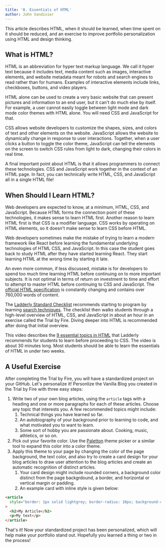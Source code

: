 ```yaml
---
title: '8. Essentials of HTML'
author: John Vandivier
---
```


This article describes HTML, when it should be learned, when time spent on it should be reduced, and an exercise to improve portfolio personalization using HTML and design thinking.

## What is HTML?

HTML is an abbreviation for hyper text markup language. We call it hyper text because it includes text, media content such as images, interactive elements, and website metadata meant for robots and search engines to read rather than for humans. Examples of interactive elements include links, checkboxes, buttons, and video players.

HTML alone can be used to create a very basic website that can present pictures and information to an end user, but it can't do much else by itself. For example, a user cannot easily toggle between light mode and dark mode color themes with HTML alone. You will need CSS and JavaScript for that.

CSS allows website developers to customize the shapes, sizes, and colors of text and other elements on the website. JavaScript allows the website to dynamically change in response to user interactions. Together, when a user clicks a button to toggle the color theme, JavaScript can tell the elements on the screen to switch CSS rules from light to dark, changing their colors in real time.

A final important point about HTML is that it allows programmers to connect these technologies. CSS and JavaScript work together in the context of an HTML page. In fact, you can technically write HTML, CSS, and JavaScript all in a single HTML file!

## When Should I Learn HTML?

Web developers are expected to know, at a minimum, HTML, CSS, and JavaScript. Because HTML forms the connection point of these technologies, it makes sense to learn HTML first. Another reason to learn HTML first is that CSS is a modifier language. CSS works by operating on HTML elements, so it doesn't make sense to learn CSS before HTML.

Web developers sometimes make the mistake of trying to learn a modern framework like React before learning the fundamental underlying technologies of HTML CSS, and JavaScript. In this case the student goes back to study HTML after they have started learning React. They start learning HTML at the wrong time by starting it late.

An even more common, if less discussed, mistake is for developers to spend too much time learning HTML before continuing on to more important subjects. It is not optimal in terms of return on investment to time and effort to attempt to master HTML before continuing to CSS and JavaScript. The [official HTML specification](https://html.spec.whatwg.org/) is constantly changing and contains over 760,000 words of content.

The [Ladderly Standard Checklist](https://www.ladderly.io/checklists/my-basic-checklist) recommends starting to program by learning [search techniques](https://www.youtube.com/live/J2-BF64-sGQ). The checklist then walks students through a high-level overview of HTML, CSS, and JavaScript in about an hour in an exercise called the Trial by Fire. Diving deeper into HTML is recommended after doing that initial overview.

This video describes the [9 essential topics in HTML](https://youtube.com/watch?v=YTTp7I7mLVI) that Ladderly recommends for students to learn before proceeding to CSS. The video is about 30 minutes long. Most students should be able to learn the essentials of HTML in under two weeks.

## A Useful Exercise

After completing the Trial by Fire, you will have a standardized project on your GitHub. Let's personalize it! Personlize the Vanilla Blog you created in the Trial by Fire with three easy steps:

1. Write two of your own blog articles, using the `article` tags with a heading and one or more paragraphs for each of these articles. Choose any topic that interests you. A few recommended topics might include:
   1. Technical things you have learned so far.
   2. An autobiography of your background prior to learning to code, and what motivated you to want to learn.
   3. Some sort of hobby you are passionate about. Cooking, music, athletics, or so on.
2. Pick out your favorite color. Use the [Paletton](https://paletton.com/#uid=1000u0kllllaFw0g0qFqFg0w0aF) theme picker or a similar tool to expand this color into a color theme.
3. Apply this theme to your page by changing the color of the page background, the text color, and also try to create a card design for your blog articles to draw user attention to the blog articles and create an automatic recognition of distinct articles.
   1. Your card design might include rounded corners, a background color distinct from the page backgrdound, a border, and horizontal or vertical margin or padding.
   2. An example card with inline style is given below:

```html
<article
  style="border: 1px solid lightgrey; border-radius: 10px; background-color: #f9f9f9; padding: 1rem; margin: 0.5rem auto; max-width: 300px;"
>
  <h2>My Article</h2>
  <p>My text</p>
</article>
```

That's it! Now your standardized project has been personalized, which will help make your portfolio stand out. Hopefully you learned a thing or two in the process!
